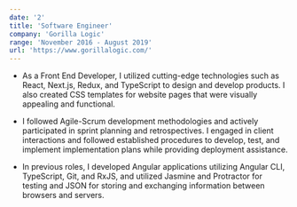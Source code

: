 ```yaml
---
date: '2'
title: 'Software Engineer'
company: 'Gorilla Logic'
range: 'November 2016 - August 2019'
url: 'https://www.gorillalogic.com/'
---
```


- As a Front End Developer, I utilized cutting-edge technologies such as React, Next.js, Redux, and TypeScript to design and develop products. I also created CSS templates for website pages that were visually appealing and functional.

- I followed Agile-Scrum development methodologies and actively participated in sprint planning and retrospectives. I engaged in client interactions and followed established procedures to develop, test, and implement implementation plans while providing deployment assistance.

- In previous roles, I developed Angular applications utilizing Angular CLI, TypeScript, Git, and RxJS, and utilized Jasmine and Protractor for testing and JSON for storing and exchanging information between browsers and servers.
